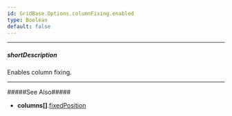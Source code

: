 ```yaml
---
id: GridBase.Options.columnFixing.enabled
type: Boolean
default: false
---
```

---
##### shortDescription
Enables column fixing.

---
#####See Also#####
- **columns[]**.[fixedPosition]({basewidgetpath}/Configuration/columns/#fixedPosition)